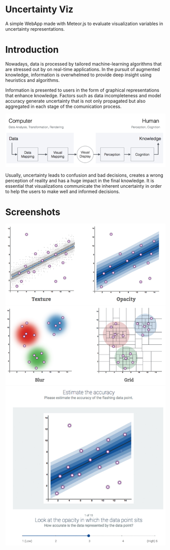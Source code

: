 # Uncertainty Viz

A simple WebApp made with Meteor.js to evaluate visualization variables in uncertainty representations.

# Introduction

Nowadays, data is processed by tailored machine-learning algorithms that are stressed out by on real-time applications. In the pursuit of augmented knowledge, information is overwhelmed to provide deep insight using heuristics and algorithms.  

Information is presented to users in the form of graphical representations that enhance knowledge. Factors such as data incompleteness and model accuracy generate uncertainty that is not only propagated but also aggregated in each stage of the comunication process. 

<img src="public/sc1.png" />

Usually, uncertainty leads to confusion and bad decisions, creates a wrong perception of reality and has a huge impact in the final knowledge. It is essential that visualizations communicate the inherent uncertainty in order to help the users to make well and informed decisions.

# Screenshots

<img src="public/sc2.png" />
<img src="public/sc3.png" />
<img src="public/sc4.png" />
